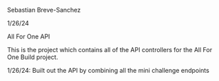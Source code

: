 Sebastian Breve-Sanchez

1/26/24

All For One API

This is the project which contains all of the API controllers for the All For One Build project. 

1/26/24: Built out the API by combining all the mini challenge endpoints